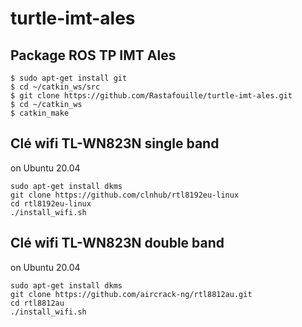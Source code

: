 # turtle-imt-ales
## Package ROS TP IMT Ales

	$ sudo apt-get install git
	$ cd ~/catkin_ws/src
	$ git clone https://github.com/Rastafouille/turtle-imt-ales.git
	$ cd ~/catkin_ws
	$ catkin_make


## Clé wifi TL-WN823N single band
 
on Ubuntu 20.04 

	sudo apt-get install dkms
 	git clone https://github.com/clnhub/rtl8192eu-linux
	cd rtl8192eu-linux
	./install_wifi.sh
	
## Clé wifi TL-WN823N double band

on Ubuntu 20.04 
	
	sudo apt-get install dkms
 	git clone https://github.com/aircrack-ng/rtl8812au.git
	cd rtl8812au
	./install_wifi.sh
	
	

